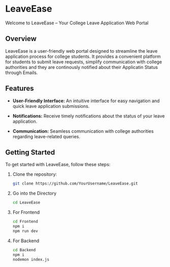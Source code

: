 # LeaveEase

Welcome to LeaveEase – Your College Leave Application Web Portal

## Overview

LeaveEase is a user-friendly web portal designed to streamline the leave application process for college students. It provides a convenient platform for students to submit leave requests, simplify communication with college authorities and they are continously notified about their Applicatin Status through Emails.

## Features

- **User-Friendly Interface:** An intuitive interface for easy navigation and quick leave application submissions.
  
- **Notifications:** Receive timely notifications about the status of your leave application.

- **Communication:** Seamless communication with college authorities regarding leave-related queries.

## Getting Started

To get started with LeaveEase, follow these steps:

1. Clone the repository:

   ```bash
   git clone https://github.com/YourUsername/LeaveEase.git

2. Go into the Directory

   ```bash
   cd LeaveEase

3. For Frontend
   
     ```bash
     cd Frontend
     npm i
     npm run dev

4. For Backend
     
     ```bash
     cd Backend
     npm i
     nodemon index.js

  
     
